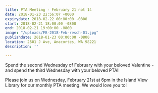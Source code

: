 ```yaml
---
title: PTA Meeting - February 21 not 14
date: 2018-01-23 22:56:07 +0000
expirydate: 2018-02-22 00:00:00 -0800
start: 2018-02-21 18:00:00 -0800
end: 2018-02-21 19:00:00 -0800
image: "/uploads/FB-2018-Feb-resch-01.jpg"
publishdate: 2018-01-23 00:00:00 -0800
location: 2501 J Ave, Anacortes, WA 98221
description: ''

---
```

Spend the second Wednesday of February with your beloved Valentine - and spend the third Wednesday with your beloved PTA!

Please join us on Wednesday, February 21st at 6pm in the Island View Library for our monthly PTA meeting.  We would love you to!  